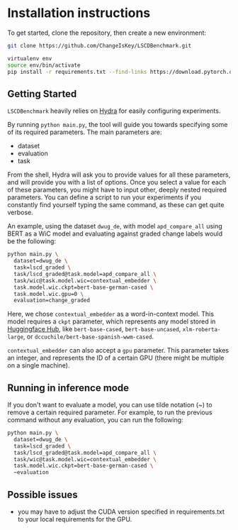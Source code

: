 # Installation instructions

To get started, clone the repository, then create a new environment:

```sh
git clone https://github.com/ChangeIsKey/LSCDBenchmark.git

virtualenv env
source env/bin/activate
pip install -r requirements.txt --find-links https://download.pytorch.org/whl/torch_stable.html
```

## Getting Started

`LSCDBenchmark` heavily relies on [Hydra](https://hydra.cc/) for easily configuring experiments.

By running `python main.py`, the tool will guide you towards specifying some of its required parameters. The main parameters are:

- dataset
- evaluation
- task

From the shell, Hydra will ask you to provide values for all these parameters,
and will provide you with a list of options.
Once you select a value for each of these parameters, you might have to input
other, deeply nested required parameters. You can define a script to run your
experiments if you constantly find yourself typing the same command, as these
can get quite verbose.

An example, using the dataset `dwug_de`, with model `apd_compare_all` using BERT
as a WiC model and evaluating against graded change labels would be the
following:

```bash
python main.py \
  dataset=dwug_de \
  task=lscd_graded \
  task/lscd_graded@task.model=apd_compare_all \
  task/wic@task.model.wic=contextual_embedder \
  task.model.wic.ckpt=bert-base-german-cased \
  task.model.wic.gpu=0 \
  evaluation=change_graded
```

Here, we chose `contextual_embedder` as a word-in-context model. This model
requires a `ckpt` parameter, which represents any model stored in [Huggingface
Hub](https://huggingface.co/models), like `bert-base-cased`,
`bert-base-uncased`, `xlm-roberta-large`, or
`dccuchile/bert-base-spanish-wwm-cased`.

`contextual_embedder` can also accept a `gpu` parameter. This parameter takes an
integer, and represents the ID of a certain GPU (there might be multiple on a
single machine).


## Running in inference mode

If you don't want to evaluate a model, you can use tilde notation (~) to remove a certain required parameter. For example, to run the previous command without any evaluation, you can run the following:

```bash
python main.py \
  dataset=dwug_de \
  task=lscd_graded \
  task/lscd_graded@task.model=apd_compare_all \
  task/wic@task.model.wic=contextual_embedder \
  task.model.wic.ckpt=bert-base-german-cased \
  ~evaluation
```


## Possible issues
- you may have to adjust the CUDA version specified in requirements.txt to your local requirements for the GPU.